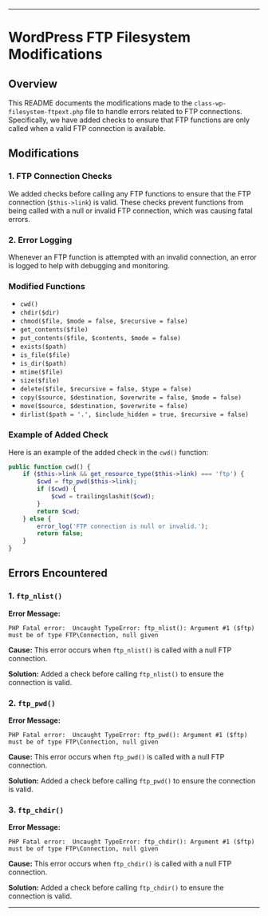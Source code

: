 
---

# WordPress FTP Filesystem Modifications

## Overview

This README documents the modifications made to the `class-wp-filesystem-ftpext.php` file to handle errors related to FTP connections. Specifically, we have added checks to ensure that FTP functions are only called when a valid FTP connection is available.

## Modifications

### 1. FTP Connection Checks

We added checks before calling any FTP functions to ensure that the FTP connection (`$this->link`) is valid. These checks prevent functions from being called with a null or invalid FTP connection, which was causing fatal errors.

### 2. Error Logging

Whenever an FTP function is attempted with an invalid connection, an error is logged to help with debugging and monitoring.

### Modified Functions

- `cwd()`
- `chdir($dir)`
- `chmod($file, $mode = false, $recursive = false)`
- `get_contents($file)`
- `put_contents($file, $contents, $mode = false)`
- `exists($path)`
- `is_file($file)`
- `is_dir($path)`
- `mtime($file)`
- `size($file)`
- `delete($file, $recursive = false, $type = false)`
- `copy($source, $destination, $overwrite = false, $mode = false)`
- `move($source, $destination, $overwrite = false)`
- `dirlist($path = '.', $include_hidden = true, $recursive = false)`

### Example of Added Check

Here is an example of the added check in the `cwd()` function:

```php
public function cwd() {
    if ($this->link && get_resource_type($this->link) === 'ftp') {
        $cwd = ftp_pwd($this->link);
        if ($cwd) {
            $cwd = trailingslashit($cwd);
        }
        return $cwd;
    } else {
        error_log('FTP connection is null or invalid.');
        return false;
    }
}
```

## Errors Encountered

### 1. `ftp_nlist()`

**Error Message:**
```
PHP Fatal error:  Uncaught TypeError: ftp_nlist(): Argument #1 ($ftp) must be of type FTP\Connection, null given
```
**Cause:** This error occurs when `ftp_nlist()` is called with a null FTP connection.

**Solution:** Added a check before calling `ftp_nlist()` to ensure the connection is valid.

### 2. `ftp_pwd()`

**Error Message:**
```
PHP Fatal error:  Uncaught TypeError: ftp_pwd(): Argument #1 ($ftp) must be of type FTP\Connection, null given
```
**Cause:** This error occurs when `ftp_pwd()` is called with a null FTP connection.

**Solution:** Added a check before calling `ftp_pwd()` to ensure the connection is valid.

### 3. `ftp_chdir()`

**Error Message:**
```
PHP Fatal error:  Uncaught TypeError: ftp_chdir(): Argument #1 ($ftp) must be of type FTP\Connection, null given
```
**Cause:** This error occurs when `ftp_chdir()` is called with a null FTP connection.

**Solution:** Added a check before calling `ftp_chdir()` to ensure the connection is valid.

---

